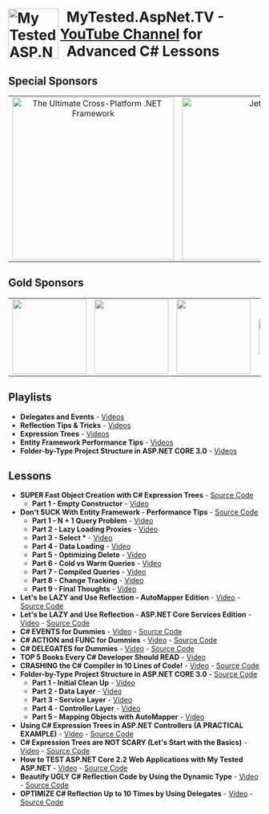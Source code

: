 <h1><img src="https://raw.githubusercontent.com/ivaylokenov/MyTested.AspNetCore.Mvc/master/tools/logo.png" align="left" alt="My Tested ASP.NET" width="100">&nbsp; MyTested.AspNet.TV - <a href="https://www.youtube.com/channel/UCP5Ons7fK3yKhX6lhc9XcfQ" target="_blank">YouTube Channel</a> for<br />&nbsp; Advanced C# Lessons</h1> 

## Special Sponsors

<table>
  <tbody>
    <tr>
      <td align="center" valign="middle">
          <a href="http://bit.ly/bellatrixsolutions" target="_blank">
    <img width="323px" src="https://user-images.githubusercontent.com/3391906/68993273-d4f5c700-087e-11ea-9b39-e173733fcbfb.png" alt="The Ultimate Cross-Platform .NET Framework">
          </a>
      </td>
      <td align="center" valign="middle">
          <a href="https://www.jetbrains.com/?from=MyTestedASP.NET" target="_blank">
    <img width="323px" src="https://user-images.githubusercontent.com/3391906/72542498-ee21f080-388c-11ea-92ac-0b0153028933.png" alt="JetBrains">
          </a>
      </td>
    </tr>
  </tbody>
</table>

## Gold Sponsors

<table>
  <tbody>
    <tr>
      <td align="center" valign="middle">
        <a href="https://softuni.org/" target="_blank">
          <img width="148px" src="https://softuni.org/platform/assets/icons/logo.svg">
        </a>
      </td>
	    <td align="center" valign="middle">
        <a href="http://bit.ly/30xsnsC" target="_blank">
          <img width="148px" src="https://user-images.githubusercontent.com/3391906/65251792-dd848800-daef-11e9-8857-637a48048cda.png">
        </a>
      </td>
      <td align="center" valign="middle">
          <a href="http://noblehire.io?utm_medium=social&utm_source=projects&utm_campaign=platform-leads-knv" target="_blank">
          <img width="148px" src="https://user-images.githubusercontent.com/3391906/66921689-637fea00-f02e-11e9-944a-b07c6f345a06.png">
        </a>
      </td>
      <td align="center" valign="middle">
          <a href="http://bit.ly/onebitsoftware" target="_blank">
          <img width="148px" height="70px" src="https://user-images.githubusercontent.com/3391906/69410626-1a4d4500-0d14-11ea-905f-c1705b6364bf.png">
        </a>
      </td>
    </tr>
  </tbody>
</table>

## Playlists

- **Delegates and Events** - [Videos](https://www.youtube.com/watch?v=2_fcNVcCDZo&list=PLLGdqRi7N09ZpC4k8Aoz4dH4QYcdAyjwM)
- **Reflection Tips & Tricks** - [Videos](https://www.youtube.com/watch?v=2Akdz4Ukdxc&list=PLLGdqRi7N09YCpyRvi_QLPAhOXDl7s84M)
- **Expression Trees** - [Videos](https://www.youtube.com/watch?v=Glfz0FDPfXk&list=PLLGdqRi7N09bkk8FVqUH4l3eJjgt8KntA)
- **Entity Framework Performance Tips** - [Videos](https://www.youtube.com/watch?v=Iv0FAFJoXbI&list=PLLGdqRi7N09Yv1kSFXi40dnEAJriaE8nJ)
- **Folder-by-Type Project Structure in ASP.NET CORE 3.0** - [Videos](https://www.youtube.com/watch?v=hD6RI0J4mt0&list=PLLGdqRi7N09Yh2Wq0TDzMmLrIWIeO1sIV)

## Lessons

- **SUPER Fast Object Creation with C# Expression Trees** - [Source Code](https://github.com/ivaylokenov/MyTested.AspNet.TV/tree/master/src/SUPER%20Fast%20Object%20Creation%20with%20C%23%20Expression%20Trees)
  - **Part 1 - Empty Constructor** - [Video](https://www.youtube.com/watch?v=Iv0FAFJoXbI)
- **Don't SUCK With Entity Framework - Performance Tips** - [Source Code](https://github.com/ivaylokenov/MyTested.AspNet.TV/tree/master/src/Don't%20SUCK%20With%20Entity%20Framework%20-%20Performance%20Tips)
  - **Part 1 - N + 1 Query Problem** - [Video](https://www.youtube.com/watch?v=Iv0FAFJoXbI)
  - **Part 2 - Lazy Loading Proxies** - [Video](https://www.youtube.com/watch?v=9z_uk7ZrON0)
  - **Part 3 - Select &ast;** - [Video](https://www.youtube.com/watch?v=zsR_9RmsFIo)
  - **Part 4 - Data Loading** - [Video](https://www.youtube.com/watch?v=uFnw2ItIB98)
  - **Part 5 - Optimizing Delete** - [Video](https://www.youtube.com/watch?v=HHbYMWdnVtA)
  - **Part 6 - Cold vs Warm Queries** - [Video](https://www.youtube.com/watch?v=Ru7UNv-KTss)
  - **Part 7 - Compiled Queries** - [Video](https://www.youtube.com/watch?v=ut7y8QycZyU)
  - **Part 8 - Change Tracking** - [Video](https://www.youtube.com/watch?v=X9un5y7073c)
  - **Part 9 - Final Thoughts** - [Video](https://www.youtube.com/watch?v=okB8DgYDZPo)
- **Let's be LAZY and Use Reflection - AutoMapper Edition** - [Video](https://www.youtube.com/watch?v=dt0nf0B9500) - [Source Code](https://github.com/ivaylokenov/MyTested.AspNet.TV/tree/master/src/Let's%20be%20LAZY%20and%20Use%20Reflection%20-%20AutoMapper%20Edition)
- **Let's be LAZY and Use Reflection - ASP.NET Core Services Edition** - [Video](https://www.youtube.com/watch?v=NVExYgeLgmU) - [Source Code](https://github.com/ivaylokenov/MyTested.AspNet.TV/tree/master/src/Let's%20be%20LAZY%20and%20Use%20Reflection%20-%20ASP.NET%20Core%20Services%20Edition)
- **C# EVENTS for Dummies** - [Video](https://www.youtube.com/watch?v=i0lnTVtwYT8) - [Source Code](https://github.com/ivaylokenov/MyTested.AspNet.TV/tree/master/src/C%23%20EVENTS%20for%20Dummies)
- **C# ACTION and FUNC for Dummies** - [Video](https://www.youtube.com/watch?v=XD-1hO9PXDg) - [Source Code](https://github.com/ivaylokenov/MyTested.AspNet.TV/tree/master/src/C%23%20ACTION%20and%20FUNC%20for%20Dummies)
- **C# DELEGATES for Dummies** - [Video](https://www.youtube.com/watch?v=2_fcNVcCDZo) - [Source Code](https://github.com/ivaylokenov/MyTested.AspNet.TV/tree/master/src/C%23%20DELEGATES%20for%20Dummies)
- **TOP 5 Books Every C# Developer Should READ** - [Video](https://www.youtube.com/watch?v=8QKNLkwuHNw)
- **CRASHING the C# Compiler in 10 Lines of Code!** - [Video](https://www.youtube.com/watch?v=Y6mewjYg7N8) - [Source Code](https://github.com/ivaylokenov/MyTested.AspNet.TV/tree/master/src/CRASHING%20the%20C%23%20Compiler%20in%2010%20Lines%20of%20Code!)
- **Folder-by-Type Project Structure in ASP.NET CORE 3.0** - [Source Code](https://github.com/ivaylokenov/MyTested.AspNet.TV/tree/master/src/Folder-by-Type%20Project%20Structure%20in%20ASP.NET%20CORE%203.0)
  - **Part 1 - Initial Clean Up** - [Video](https://www.youtube.com/watch?v=hD6RI0J4mt0)
  - **Part 2 - Data Layer** - [Video](https://www.youtube.com/watch?v=3QjqOV1CtLc)
  - **Part 3 - Service Layer** - [Video](https://www.youtube.com/watch?v=wHzGXyUwMkI)
  - **Part 4 - Controller Layer** - [Video](https://www.youtube.com/watch?v=Bbm3buoTxqQ)
  - **Part 5 - Mapping Objects with AutoMapper** - [Video](https://www.youtube.com/watch?v=pdcrgABgaiY)
- **Using C# Expression Trees in ASP.NET Controllers (A PRACTICAL EXAMPLE)** - [Video](https://www.youtube.com/watch?v=Ne90i6Q3Ohc) - [Source Code](https://github.com/ivaylokenov/MyTested.AspNet.TV/tree/master/src/Using%20C%23%20Expression%20Trees%20in%20ASP.NET%20Controllers%20(A%20PRACTICAL%20EXAMPLE))
- **C# Expression Trees are NOT SCARY (Let's Start with the Basics)** - [Video](https://www.youtube.com/watch?v=Glfz0FDPfXk) - [Source Code](https://github.com/ivaylokenov/MyTested.AspNet.TV/tree/master/src/C%23%20Expression%20Trees%20are%20NOT%20SCARY%20(Let's%20Start%20with%20the%20Basics))
- **How to TEST ASP.NET Core 2.2 Web Applications with My Tested ASP.NET** - [Video](https://www.youtube.com/watch?v=Tf2P-410Za4) - [Source Code](https://github.com/ivaylokenov/MyTested.AspNet.TV/tree/master/src/How%20to%20TEST%20ASP.NET%20Core%202.2%20Web%20Applications%20with%20My%20Tested%20ASP.NET)
- **Beautify UGLY C# Reflection Code by Using the Dynamic Type** - [Video](https://www.youtube.com/watch?v=GQ2KZIcUxDM) - [Source Code](https://github.com/ivaylokenov/MyTested.AspNet.TV/tree/master/src/Beautify%20UGLY%20C%23%20Reflection%20Code%20by%20Using%20the%20Dynamic%20Type)
- **OPTIMIZE C# Reflection Up to 10 Times by Using Delegates** - [Video](https://www.youtube.com/watch?v=2Akdz4Ukdxc) - [Source Code](https://github.com/ivaylokenov/MyTested.AspNet.TV/tree/master/src/OPTIMIZE%20C%23%20Reflection%20Up%20to%2010%20Times%20by%20Using%20Delegates)
